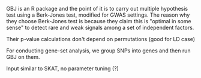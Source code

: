 GBJ is an R package and the point of it is to carry out multiple hypothesis test using a Berk-Jones test, modified for GWAS settings. The reason why they choose Berk-Jones test is because they claim this is "optimal in some sense" to detect rare and weak signals among a set of independent factors. 

Their p-value calculations don't depend on permutations (good for LD case)

For conducting gene-set analysis, we group SNPs into genes and then run GBJ on them.

Input similar to SKAT, no parameter tuning (?)


